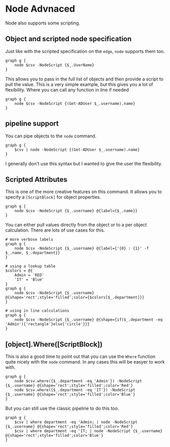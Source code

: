 # Node Advnaced
Node also supports some scripting.

## Object and scripted node specification
Just like with the scripted specification on the `edge`, `node` supports them too.

    graph g {
        node $csv -NodeScript {$_.UserName}
    }

This allows you to pass in the full list of objects and then provide a script to pull the value. This is a very simple example, but this gives you a lot of flexibility. Where you can call any function in line if needed

    graph g {
        node $csv -NodeScript {(Get-ADUser $_.username).name}
    }

## pipeline support
You can pipe objects to the `node` command.

    graph g {
        $csv | node -NodeScript {(Get-ADUser $_.username).name}
    }

I generally don't use this syntax but I wanted to give the user the flexibility. 

## Scripted Attributes
This is one of the more creative features on this command. It allows you to specify a `[ScriptBlock]` for object properties.
    
    graph g {
        node $csv -NodeScript {$_.username} @{label={$_.name}}
    }

You can either pull values directly from the object or to a per object calculation. There are lots of use cases for this.

    # more verbose labels
    graph g {
        node $csv -NodeScript {$_.username} @{label={'{0} : {1}' -f $_.name, $_.department}}
    }    

    # using a lookup table
    $colors = @{
        Admin = 'RED'
        'IT' = 'Blue'
    }
    graph g {
        node $csv -NodeScript {$_.username} @{shape='rect';style='filled';color={$colors[$_.department]}}
    }

    # using in line calculations
    graph g {
        node $csv -NodeScript {$_.username} @{shape={if($_.department -eq 'Admin'){'rectangle'}else{'circle'}}}
    }

## [object].Where([ScriptBlock])
This is also a good time to point out that you can use the `Where` function quite nicely with the `node` command. In any cases this will be easyer to work with.

    graph g {
        node $csv.where({$_.department -eq 'Admin'}) -NodeScript {$_.username} @{shape='rect';style='filled';color='Red'}
        node $csv.where({$_.department -eq 'IT'}) -NodeScript {$_.username} @{shape='rect';style='filled';color='Blue'}
    }

But you can still use the classic pipeline to do this too.

    graph g {
        $csv | where department -eq 'Admin; | node -NodeScript {$_.username} @{shape='rect';style='filled';color='Red'}
        $csv | where department -eq 'IT; | node -NodeScript {$_.username} @{shape='rect';style='filled';color='Blue'}
    }

